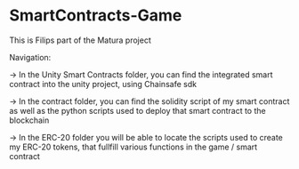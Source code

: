 # SmartContracts-Game
This is Filips part of the Matura project

Navigation:

-> In the Unity Smart Contracts folder, you can find the integrated smart contract into the unity project, using Chainsafe sdk

-> In the contract folder, you can find the solidity script of my smart contract as well as the python scripts used to deploy that smart contract to the blockchain

-> In the ERC-20 folder you will be able to locate the scripts used to create my ERC-20 tokens, that fullfill various functions in the game / smart contract
